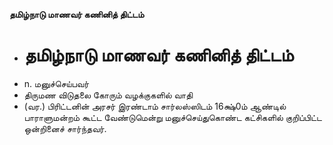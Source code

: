 **தமிழ்நாடு மாணவர் கணினித் திட்டம்**
- # தமிழ்நாடு மாணவர் கணினித் திட்டம்
- n. மனுச்செய்பவர்
- திருமண விடுதலை கோரும் வழக்குகளில் வாதி
- (வர.) பிரிட்டனின் அரசர் இரண்டாம் சார்லஸ்ஸிடம் 16க்ஷ்0ம் ஆண்டில் பாராளுமன்றம் கூட்ட வேண்டுமென்று மனுச்செய்துகொண்ட கட்சிகளில் குறிப்பிட்ட ஒன்றினைச் சார்ந்தவர்.

